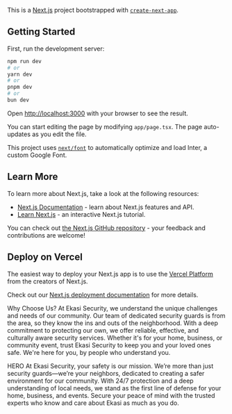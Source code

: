 This is a [Next.js](https://nextjs.org/) project bootstrapped with [`create-next-app`](https://github.com/vercel/next.js/tree/canary/packages/create-next-app).

## Getting Started

First, run the development server:

```bash
npm run dev
# or
yarn dev
# or
pnpm dev
# or
bun dev
```

Open [http://localhost:3000](http://localhost:3000) with your browser to see the result.

You can start editing the page by modifying `app/page.tsx`. The page auto-updates as you edit the file.

This project uses [`next/font`](https://nextjs.org/docs/basic-features/font-optimization) to automatically optimize and load Inter, a custom Google Font.

## Learn More

To learn more about Next.js, take a look at the following resources:

- [Next.js Documentation](https://nextjs.org/docs) - learn about Next.js features and API.
- [Learn Next.js](https://nextjs.org/learn) - an interactive Next.js tutorial.

You can check out [the Next.js GitHub repository](https://github.com/vercel/next.js/) - your feedback and contributions are welcome!

## Deploy on Vercel

The easiest way to deploy your Next.js app is to use the [Vercel Platform](https://vercel.com/new?utm_medium=default-template&filter=next.js&utm_source=create-next-app&utm_campaign=create-next-app-readme) from the creators of Next.js.

Check out our [Next.js deployment documentation](https://nextjs.org/docs/deployment) for more details.

Why Choose Us?
At Ekasi Security, we understand the unique challenges and needs of our community. Our team of dedicated security guards is from the area, so they know the ins and outs of the neighborhood. With a deep commitment to protecting our own, we offer reliable, effective, and culturally aware security services. Whether it's for your home, business, or community event, trust Ekasi Security to keep you and your loved ones safe. We're here for you, by people who understand you.

HERO
At Ekasi Security, your safety is our mission. We’re more than just security guards—we’re your neighbors, dedicated to creating a safer environment for our community. With 24/7 protection and a deep understanding of local needs, we stand as the first line of defense for your home, business, and events. Secure your peace of mind with the trusted experts who know and care about Ekasi as much as you do.
